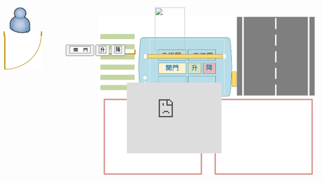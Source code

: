 <!DOCTYPE html>
<html>
  <head>
    <meta charset="utf-8">
    <title>Monitor Panel</title>
  </head>
  <body>
      <img src="panel.png" width="520" height="370" border="0" />
      <div style="position: absolute; left: 153px; top: 117px;">
          <button type="submit" name="DOOR" value="OPEN"><img src="dButton.png" width="50" height="17"> </button>
      </div>
      <div style="position: absolute; left: 222px; top: 117px;"> 
           <button type="submit" name="GATE" value="UP"> <img src="gButtonUp.png" width="17" height="17"></button>
      </div>
      <div style="position: absolute; left: 258px; top: 117px;">
            <button type="submit" name="GATE" value="DOWN"><img src="gButtonDown.png" width="17" height="17"></button>
      </div>	
      <div style="position: absolute; left: 8px; top: 85px;">
            <img src="dOpen.png" width="90" height="90">
      </div>
      <div style="position: absolute; left: 335px; top: 135px;">
            <img src="Gate.png" width="190" height="10">
      </div>
      <div style="position: absolute; left: 360px; top: 30px;">
            <img src="可變車牌.gif" width="70" height="100">
      </div>
      <div style="position: absolute; left: 20px; top: 30px;">
            <img src="people.png" width="50" height="60">
      </div>
      <div style="position: absolute; left: 295px; top: 205px;">
           <iframe width="220" height="165" 
		           src="https://www.youtube.com/embed/fdajxgTnHGo" frameborder="0" allow="accelerometer; autoplay; 
                    encrypted-media; gyroscope; picture-in-picture" allowfullscreen>
           </iframe>          
      </div>  
  </body>
</html>
